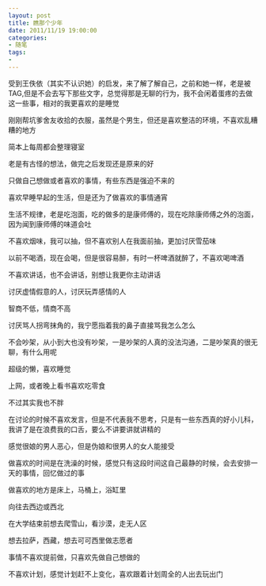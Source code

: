 ```yaml
---
layout: post
title: 瞧那个少年
date: 2011/11/19 19:00:00
categories:
- 随笔
tags:
- 
---
```


受到王佚依（其实不认识她）的启发，来了解了解自己，之前和她一样，老是被TAG,但是不会去写下那些文字，总觉得那是无聊的行为，我不会闲着蛋疼的去做这一些事，相对的我更喜欢的是睡觉

刚刚帮坑爹舍友收拾的衣服，虽然是个男生，但还是喜欢整洁的环境，不喜欢乱糟糟的地方

简本上每周都会整理寝室

老是有古怪的想法，做完之后发现还是原来的好

只做自己想做或者喜欢的事情，有些东西是强迫不来的

喜欢早睡早起的生活，但是还为了做喜欢的事情通宵

生活不规律，老是吃泡面，吃的做多的是康师傅的，现在吃除康师傅之外的泡面，因为闻到康师傅的味道会吐

不喜欢烟味，我可以抽，但不喜欢别人在我面前抽，更加讨厌雪茄味

以前不喝酒，现在会喝，但是很容易醉，有时一杯啤酒就醉了，不喜欢喝啤酒

不喜欢讲话，也不会讲话，别想让我更你主动讲话

讨厌虚情假意的人，讨厌玩弄感情的人

智商不低，情商不高

讨厌骂人拐弯抹角的，我宁愿指着我的鼻子直接骂我怎么怎么

不会吵架，从小到大也没有吵架，一是吵架的人真的没法沟通，二是吵架真的很无聊，有什么用呢

超级的懒，喜欢睡觉

上网，或者晚上看书喜欢吃零食

不过其实我也不胖

在讨论的时候不喜欢发言，但是不代表我不思考，只是有一些东西真的好小儿科，我讲了是在浪费我的口舌，要么不讲要讲就讲精的

感觉很娘的男人恶心，但是伪娘和很男人的女人能接受

做喜欢的时间是在洗澡的时候，感觉只有这段时间这自己最静的时候，会去安排一天的事情，回忆做过的事

做喜欢的地方是床上，马桶上，浴缸里

向往去西边或西北

在大学结束前想去爬雪山，看沙漠，走无人区

想去拉萨，西藏，想去可可西里做志愿者

事情不喜欢提前做，只喜欢先做自己想做的

不喜欢计划，感觉计划赶不上变化，喜欢跟着计划周全的人出去玩出门
